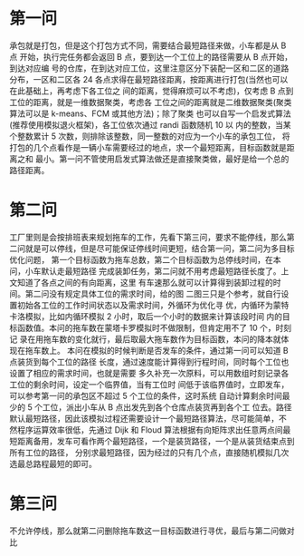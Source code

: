 # 第一问

承包就是打包，但是这个打包方式不同，需要结合最短路径来做，小车都是从 B 点
开始，执行完任务都会返回 B 点，要到达一个工位上的路径需要从 B 点开始，到达对应编
号的仓库，在到达对应工位，这里注意区分下装配一区和二区的道路分布，一区和二区各
24 各点求得在最短路径距离，按距离进行打包(当然也可以在此基础上，再考虑下各工位之
间的距离，觉得麻烦可以不考虑)，仅考虑 B 点到工位的距离，就是一维数据聚类，考虑各
工位之间的距离就是二维数据聚类(聚类算法可以是 k-means、FCM 或其他方法)；除了聚类
也可以自写一个启发式算法(推荐使用模拟退火框架)，各工位依次通过 randi 函数随机 10 以
内的整数，当某个整数累计 5 次数，则排除该整数，同一整数的对应为一个小车的承包工位，
将打包的几个点看作是一辆小车需要经过的地点，求一个最短距离，目标函数就是距离之和
最小。第一问不管使用启发式算法做还是直接聚类做，最好是给一个总的路径距离。

# 第二问

工厂里则是会按排班表来规划拖车的工作，先看下第三问，要求不能停线，那么第
二问就是可以停线，但是尽可能保证停线时间更短，结合第一问，第二问为多目标优化问题，
第一个目标函数为拖车总数，第二个目标函数为总停线时间，在本问，小车默认走最短路径
完成装卸任务，第二问就不用考虑最短路径长度了。上文知道了各点之间的有向距离，这里
有车速那么就可以计算得到装卸过程的时间。第二问没有规定具体工位的需求时间，给的图
二图三只是个参考，就自行设置初始各工位的工作时间状态以及需求时间，外循环为优化寻
优，内循环为蒙特卡洛模拟，比如内循环模拟 2 小时，取后一个小时的数据来计算该段时间
内的目标函数值。本问的拖车数在蒙塔卡罗模拟时不做限制，但肯定用不了 10 个，时刻记
录在用拖车数的变化就行，最后取最大拖车数作为目标函数，本问的降本就体现在拖车数上。
本问在模拟的时候判断是否发车的条件，通过第一问可以知道 B 点装货到每个工位的路径
长度，通过速度能计算得到行程时间，同时每个工位也设置了相应的需求时间，也就是需要
多久补充一次原料，可以用数组时刻记录各工位的剩余时间，设定一个临界值，当有工位时
间低于该临界值时，立即发车，可以参考第一问的承包区不超过 5 个工位的条件，这时系统
自动计算剩余时间最少的 5 个工位，派出小车从 B 点出发先到各个仓库点装货再到各个工
位去。路径默认最短路径，因此该模拟过程还需要设计一个最短路径算法，尽可能简单，不
然程序运算效率很低，先通过 Dijk 和 Floud 算法根据有向矩阵求出任意两点间最短距离备用，发车可看作两个最短路径，一个是装货路径，一个是从装货结束点到所有工位的路径，
分别求最短路径，因为经过的只有几个点，直接随机模拟几次选最总路程最短的即可。

# 第三问

不允许停线，那么就第二问删除拖车数这一目标函数进行寻优，最后与第二问做对比